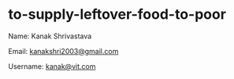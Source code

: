 # to-supply-leftover-food-to-poor

Name: Kanak Shrivastava

Email: kanakshri2003@gmail.com

Username: kanak@vit.com
